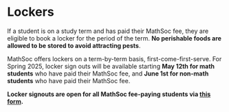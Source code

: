 # Lockers

If a student is on a study term and has paid their MathSoc fee, they are eligible to book a locker for the period of the term. **No perishable foods are allowed to be stored to avoid attracting pests**.

MathSoc offers lockers on a term-by-term basis, first-come-first-serve. For Spring 2025, locker sign outs will be available starting **May 12th for math students** who have paid their MathSoc fee, and **June 1st for non-math students** who have paid their MathSoc fee.

**Locker signouts are open for all MathSoc fee-paying students via [this form](https://docs.google.com/forms/d/e/1FAIpQLSeYMoaEG_BSbaDS6wZmkHFm7t-IuXOVNtRluq1AFO9XIa6SZg/viewform?usp=dialog).**

